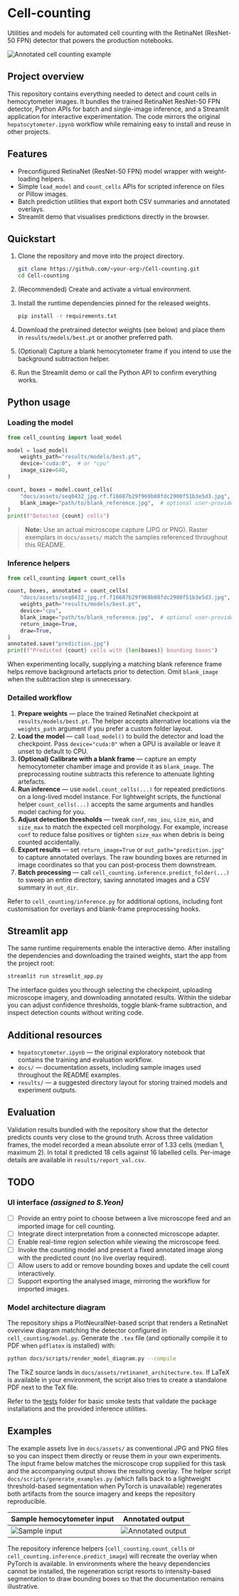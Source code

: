 # Cell-counting
 
Utilities and models for automated cell counting with the RetinaNet
(ResNet-50 FPN) detector that powers the production notebooks.

![Annotated cell counting example](docs/assets/cell_counting_result.png)

## Project overview

This repository contains everything needed to detect and count cells in
hemocytometer images. It bundles the trained RetinaNet ResNet-50 FPN detector,
Python APIs for batch and single-image inference, and a Streamlit application
for interactive experimentation. The code mirrors the original
`hepatocytometer.ipynb` workflow while remaining easy to install and reuse in
other projects.

## Features

- Preconfigured RetinaNet (ResNet-50 FPN) model wrapper with weight-loading
  helpers.
- Simple `load_model` and `count_cells` APIs for scripted inference on files or
  Pillow images.
- Batch prediction utilities that export both CSV summaries and annotated
  overlays.
- Streamlit demo that visualises predictions directly in the browser.

## Quickstart

1. Clone the repository and move into the project directory.

   ```bash
   git clone https://github.com/<your-org>/Cell-counting.git
   cd Cell-counting
   ```

2. (Recommended) Create and activate a virtual environment.
3. Install the runtime dependencies pinned for the released weights.

   ```bash
   pip install -r requirements.txt
   ```

4. Download the pretrained detector weights (see below) and place them in
   `results/models/best.pt` or another preferred path.
5. (Optional) Capture a blank hemocytometer frame if you intend to use the
   background subtraction helper.
6. Run the Streamlit demo or call the Python API to confirm everything works.

## Python usage

### Loading the model

```python
from cell_counting import load_model

model = load_model(
    weights_path="results/models/best.pt",
    device="cuda:0",  # or "cpu"
    image_size=640,
)

count, boxes = model.count_cells(
    "docs/assets/seq0432_jpg.rf.f16687b29f969b08fdc2900f51b3e5d3.jpg",
    blank_image="path/to/blank_reference.jpg",  # optional user-provided frame
)
print(f"Detected {count} cells")
```

> **Note:** Use an actual microscope capture (JPG or PNG). Raster exemplars in
> `docs/assets/` match the samples referenced throughout this README.

### Inference helpers

```python
from cell_counting import count_cells

count, boxes, annotated = count_cells(
    "docs/assets/seq0432_jpg.rf.f16687b29f969b08fdc2900f51b3e5d3.jpg",
    weights_path="results/models/best.pt",
    device="cpu",
    blank_image="path/to/blank_reference.jpg",  # optional user-provided frame
    return_image=True,
    draw=True,
)
annotated.save("prediction.jpg")
print(f"Predicted {count} cells with {len(boxes)} bounding boxes")
```

When experimenting locally, supplying a matching blank reference frame helps
remove background artefacts prior to detection. Omit `blank_image` when the
subtraction step is unnecessary.

### Detailed workflow

1. **Prepare weights** &mdash; place the trained RetinaNet checkpoint at
   `results/models/best.pt`. The helper accepts alternative locations via the
   `weights_path` argument if you prefer a custom folder layout.
2. **Load the model** &mdash; call `load_model()` to build the detector and load the
   checkpoint. Pass `device="cuda:0"` when a GPU is available or leave it unset
   to default to CPU.
3. **(Optional) Calibrate with a blank frame** &mdash; capture an empty
   hemocytometer chamber image and provide it as `blank_image`. The preprocessing
   routine subtracts this reference to attenuate lighting artefacts.
4. **Run inference** &mdash; use `model.count_cells(...)` for repeated predictions on
   a long-lived model instance. For lightweight scripts, the functional helper
   `count_cells(...)` accepts the same arguments and handles model caching for
   you.
5. **Adjust detection thresholds** &mdash; tweak `conf`, `nms_iou`, `size_min`, and
   `size_max` to match the expected cell morphology. For example, increase
   `conf` to reduce false positives or tighten `size_max` when debris is being
   counted accidentally.
6. **Export results** &mdash; set `return_image=True` or `out_path="prediction.jpg"`
   to capture annotated overlays. The raw bounding boxes are returned in image
   coordinates so that you can post-process them downstream.
7. **Batch processing** &mdash; call `cell_counting.inference.predict_folder(...)` to
   sweep an entire directory, saving annotated images and a CSV summary in
   `out_dir`.

Refer to `cell_counting/inference.py` for additional options, including font
customisation for overlays and blank-frame preprocessing hooks.

## Streamlit app

The same runtime requirements enable the interactive demo. After installing the
dependencies and downloading the trained weights, start the app from the
project root:

```bash
streamlit run streamlit_app.py
```

The interface guides you through selecting the checkpoint, uploading microscope
imagery, and downloading annotated results. Within the sidebar you can adjust
confidence thresholds, toggle blank-frame subtraction, and inspect detection
counts without writing code.

## Additional resources

- `hepatocytometer.ipynb` &mdash; the original exploratory notebook that contains
  the training and evaluation workflow.
- `docs/` &mdash; documentation assets, including sample images used throughout the
  README examples.
- `results/` &mdash; a suggested directory layout for storing trained models and
  experiment outputs.

## Evaluation

Validation results bundled with the repository show that the detector predicts
counts very close to the ground truth. Across three validation frames, the
model recorded a mean absolute error of 1.33 cells (median 1, maximum 2). In
total it predicted 18 cells against 16 labelled cells. Per-image details are
available in `results/report_val.csv`.

## TODO

### UI interface _(assigned to S.Yeon)_

- [ ] Provide an entry point to choose between a live microscope feed and an
      imported image for cell counting.
- [ ] Integrate direct interpretation from a connected microscope adapter.
- [ ] Enable real-time region selection while viewing the microscope feed.
- [ ] Invoke the counting model and present a fixed annotated image along with
      the predicted count (no live overlay required).
- [ ] Allow users to add or remove bounding boxes and update the cell count
      interactively.
- [ ] Support exporting the analysed image, mirroring the workflow for imported
      images.

### Model architecture diagram

The repository ships a PlotNeuralNet-based script that renders a RetinaNet
overview diagram matching the detector configured in
`cell_counting/model.py`. Generate the `.tex` file (and optionally compile it to
PDF when `pdflatex` is installed) with:

```bash
python docs/scripts/render_model_diagram.py --compile
```

The TikZ source lands in `docs/assets/retinanet_architecture.tex`. If LaTeX is
available in your environment, the script also tries to create a standalone PDF
next to the TeX file.

Refer to the [tests](tests/) folder for basic smoke tests that validate the
package installations and the provided inference utilities.

## Examples

The example assets live in `docs/assets/` as conventional JPG and PNG files so
you can inspect them directly or reuse them in your own experiments. The input
frame below matches the microscope crop supplied for this task and the
accompanying output shows the resulting overlay. The helper script
`docs/scripts/generate_examples.py` (which falls back to a lightweight
threshold-based segmentation when PyTorch is unavailable) regenerates both
artifacts from the source imagery and keeps the repository reproducible.

| Sample hemocytometer input | Annotated output |
| --- | --- |
| ![Sample input](docs/assets/seq0432_jpg.rf.f16687b29f969b08fdc2900f51b3e5d3.jpg) | ![Annotated output](docs/assets/cell_counting_result.png) |

The repository inference helpers (`cell_counting.count_cells` or
`cell_counting.inference.predict_image`) will recreate the overlay when PyTorch
is available. In environments where the heavy dependencies cannot be installed,
the regeneration script resorts to intensity-based segmentation to draw
bounding boxes so that the documentation remains illustrative.

